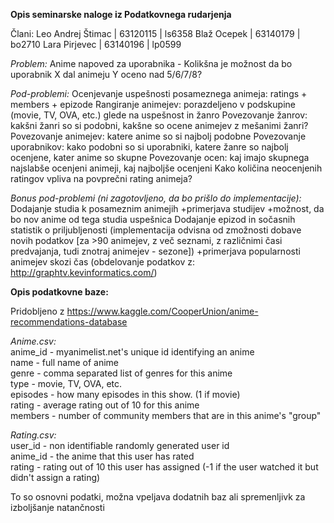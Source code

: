 **Opis seminarske naloge iz Podatkovnega rudarjenja**

Člani:
Leo Andrej Štimac 	| 63120115	| ls6358
Blaž Ocepek		    | 63140179	| bo2710
Lara Pirjevec 		| 63140196  | lp0599

*Problem:*
Anime napoved za uporabnika - Kolikšna je možnost da bo uporabnik X dal animeju Y oceno nad 5/6/7/8?

*Pod-problemi:*
Ocenjevanje uspešnosti posameznega animeja: ratings + members + epizode
Rangiranje animejev: porazdeljeno v podskupine (movie, TV, OVA, etc.) glede na uspešnost in žanro
Povezovanje žanrov: kakšni žanri so si podobni, kakšne so ocene animejev z mešanimi žanri?
Povezovanje animejev: katere anime so si najbolj podobne
Povezovanje uporabnikov: kako podobni so si uporabniki, katere žanre so najbolj ocenjene, kater anime so skupne
Povezovanje ocen: kaj imajo skupnega najslabše ocenjeni animeji, kaj najboljše ocenjeni
Kako količina neocenjenih ratingov vpliva na povprečni rating animeja?

*Bonus pod-problemi (ni zagotovljeno, da bo prišlo do implementacije):*
Dodajanje studia k posameznim animejih
+primerjava studijev
+možnost, da bo nov anime od tega studia uspešnica
Dodajanje epizod in sočasnih statistik o priljubljenosti (implementacija odvisna od zmožnosti dobave novih podatkov [za >90 animejev, z več seznami, z različnimi časi predvajanja, tudi znotraj animejev - sezone])
+primerjava popularnosti animejev skozi čas (obdelovanje podatkov z: http://graphtv.kevinformatics.com/)


**Opis podatkovne baze:**

Pridobljeno z https://www.kaggle.com/CooperUnion/anime-recommendations-database

*Anime.csv:*  
anime_id - myanimelist.net's unique id identifying an anime  
name - full name of anime  
genre - comma separated list of genres for this anime  
type - movie, TV, OVA, etc.  
episodes - how many episodes in this show. (1 if movie)  
rating - average rating out of 10 for this anime  
members - number of community members that are in this anime's "group"

*Rating.csv:*  
user_id - non identifiable randomly generated user id  
anime_id - the anime that this user has rated  
rating - rating out of 10 this user has assigned (-1 if the user watched it but didn't assign a rating)

To so osnovni podatki, možna vpeljava dodatnih baz ali spremenljivk za izboljšanje natančnosti
